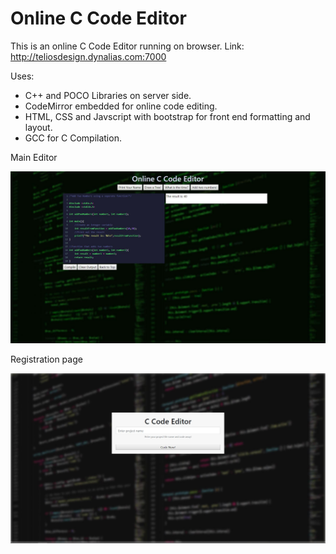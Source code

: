 # Online C Code Editor

This is an online C Code Editor running on browser. Link: http://teliosdesign.dynalias.com:7000

Uses:

- C++ and POCO Libraries on server side.
- CodeMirror embedded for online code editing.
- HTML, CSS and Javscript with bootstrap for front end formatting and layout.
- GCC for C Compilation.

Main Editor

![alt text](images/mainPage.JPG)

Registration page

![alt text](images/registrationPage.JPG)
